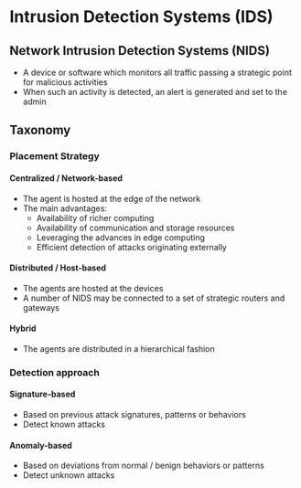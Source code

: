 # Intrusion Detection Systems (IDS)
## Network Intrusion Detection Systems (NIDS)
- A device or software which monitors all traffic passing a strategic point for malicious activities
- When such an activity is detected, an alert is generated and set to the admin

## Taxonomy
### Placement Strategy
#### Centralized / Network-based
- The agent is hosted at the edge of the network
- The main advantages:
	- Availability of richer computing
	- Availability of communication and storage resources
	- Leveraging the advances in edge computing
	- Efficient detection of attacks originating externally

#### Distributed / Host-based
- The agents are hosted at the devices
- A number of NIDS may be connected to a set of strategic routers and gateways

#### Hybrid
- The agents are distributed in a hierarchical fashion

### Detection approach
#### Signature-based
- Based on previous attack signatures, patterns or behaviors
- Detect known attacks

#### Anomaly-based
- Based on deviations from normal / benign behaviors or patterns
- Detect unknown attacks